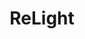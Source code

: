 ---
title: "ReLight"
layout: page
nav_order: 13
parent: "iMMERSE Ultimate"
grand_parent: Shader Repositories
---